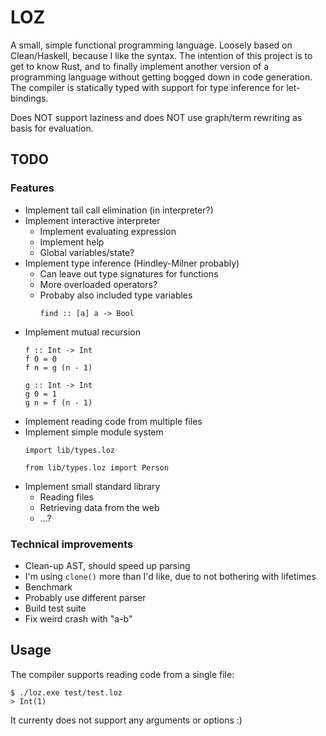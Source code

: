 # LOZ

A small, simple functional programming language. Loosely based on Clean/Haskell, because I like the syntax. The intention of this project is to get to know Rust, and to finally implement another version of a programming language without getting bogged down in code generation. The compiler is statically typed with support for type inference for let-bindings.

Does NOT support laziness and does NOT use graph/term rewriting as basis for evaluation. 

## TODO

### Features
* Implement tail call elimination (in interpreter?)
* Implement interactive interpreter
    * Implement evaluating expression
    * Implement help
    * Global variables/state?
* Implement type inference (Hindley-Milner probably)
    * Can leave out type signatures for functions
    * More overloaded operators?
    * Probaby also included type variables
        ```shell script
        find :: [a] a -> Bool
        ```
* Implement mutual recursion
    ```
    f :: Int -> Int
    f 0 = 0
    f n = g (n - 1)
  
    g :: Int -> Int
    g 0 = 1
    g n = f (n - 1)
    ```
* Implement reading code from multiple files
* Implement simple module system
    ```shell script
    import lib/types.loz
  
    from lib/types.loz import Person
    ```
* Implement small standard library
    * Reading files
    * Retrieving data from the web
    * ...?

### Technical improvements
* Clean-up AST, should speed up parsing
* I'm using ```clone()``` more than I'd like, due to not bothering with lifetimes
* Benchmark
* Probably use different parser
* Build test suite 
* Fix weird crash with "a-b"


## Usage
The compiler supports reading code from a single file:
```shell script
$ ./loz.exe test/test.loz
> Int(1)
```

It currenty does not support any arguments or options :)